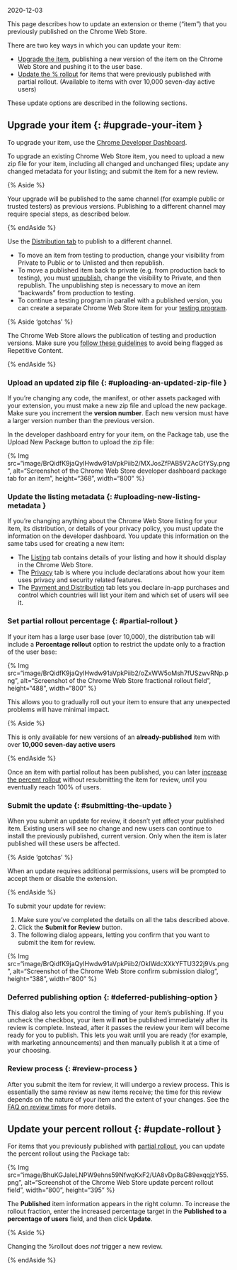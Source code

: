 2020-12-03

This page describes how to update an extension or theme (“item”) that you previously published on the Chrome Web Store.

There are two key ways in which you can update your item:

-   [Upgrade the item](#upgrade-your-item), publishing a new version of the item on the Chrome Web Store and pushing it to the user base.
-   [Update the % rollout](#update-rollout) for items that were previously published with partial rollout. (Available to items with over 10,000 seven-day active users)

These update options are described in the following sections.

Upgrade your item {: \#upgrade-your-item }
------------------------------------------

To upgrade your item, use the [Chrome Developer Dashboard](https://chrome.google.com/webstore/devconsole).

To upgrade an existing Chrome Web Store item, you need to upload a new zip file for your item, including all changed and unchanged files; update any changed metadata for your listing; and submit the item for a new review.

{% Aside %}

Your upgrade will be published to the same channel (for example public or trusted testers) as previous versions. Publishing to a different channel may require special steps, as described below.

{% endAside %}

Use the [Distribution tab](/docs/webstore/cws-dashboard-distribution#setting-the-visibility) to publish to a different channel.

-   To move an item from testing to production, change your visibility from Private to Public or to Unlisted and then republish.
-   To move a published item back to private (e.g. from production back to testing), you must [unpublish](/docs/webstore/faq/#faq-listing-03), change the visibility to Private, and then republish. The unpublishing step is necessary to move an item “backwards” from production to testing.
-   To continue a testing program in parallel with a published version, you can create a separate Chrome Web Store item for your [testing program](/docs/webstore/cws-dashboard-distribution/#private-visibility-trusted-testers).

{% Aside ‘gotchas’ %}

The Chrome Web Store allows the publication of testing and production versions. Make sure you [follow these guidelines](/docs/webstore/spam-faq/#test-version) to avoid being flagged as Repetitive Content.

{% endAside %}

### Upload an updated zip file {: \#uploading-an-updated-zip-file }

If you’re changing any code, the manifest, or other assets packaged with your extension, you must make a new zip file and upload the new package. Make sure you increment the **version number**. Each new version must have a larger version number than the previous version.

In the developer dashboard entry for your item, on the Package tab, use the Upload New Package button to upload the zip file:

{% Img src=“image/BrQidfK9jaQyIHwdw91aVpkPiib2/MXJosZfPAB5V2AcGfYSy.png”, alt=“Screenshot of the Chrome Web Store developer dashboard package tab for an item”, height=“368”, width=“800” %}

### Update the listing metadata {: \#uploading-new-listing-metadata }

If you’re changing anything about the Chrome Web Store listing for your item, its distribution, or details of your privacy policy, you must update the information on the developer dashboard. You update this information on the same tabs used for creating a new item:

-   The [Listing](/docs/webstore/cws-dashboard-listing) tab contains details of your listing and how it should display in the Chrome Web Store.
-   The [Privacy](/docs/webstore/cws-dashboard-privacy) tab is where you include declarations about how your item uses privacy and security related features.
-   The [Payment and Distribution](/docs/webstore/cws-dashboard-distribution) tab lets you declare in-app purchases and control which countries will list your item and which set of users will see it.

### Set partial rollout percentage {: \#partial-rollout }

If your item has a large user base (over 10,000), the distribution tab will include a **Percentage rollout** option to restrict the update only to a fraction of the user base:

{% Img src=“image/BrQidfK9jaQyIHwdw91aVpkPiib2/oZxWW5oMsh7fUSzwvRNp.png”, alt=“Screenshot of the Chrome Web Store fractional rollout field”, height=“488”, width=“800” %}

This allows you to gradually roll out your item to ensure that any unexpected problems will have minimal impact.

{% Aside %}

This is only available for new versions of an **already-published** item with over **10,000 seven-day active users**

{% endAside %}

Once an item with partial rollout has been published, you can later [increase the percent rollout](#update-rollout) without resubmitting the item for review, until you eventually reach 100% of users.

### Submit the update {: \#submitting-the-update }

When you submit an update for review, it doesn’t yet affect your published item. Existing users will see no change and new users can continue to install the previously published, current version. Only when the item is later published will these users be affected.

{% Aside ‘gotchas’ %}

When an update requires additional permissions, users will be prompted to accept them or disable the extension.

{% endAside %}

To submit your update for review:

1.  Make sure you’ve completed the details on all the tabs described above.
2.  Click the **Submit for Review** button.
3.  The following dialog appears, letting you confirm that you want to submit the item for review.

{% Img src=“image/BrQidfK9jaQyIHwdw91aVpkPiib2/OkIWdcXXkYFTU322j9Vs.png”, alt=“Screenshot of the Chrome Web Store confirm submission dialog”, height=“388”, width=“800” %}

### Deferred publishing option {: \#deferred-publishing-option }

This dialog also lets you control the timing of your item’s publishing. If you uncheck the checkbox, your item will **not** be published immediately after its review is complete. Instead, after it passes the review your item will become ready for you to publish. This lets you wait until you are ready (for example, with marketing announcements) and then manually publish it at a time of your choosing.

### Review process {: \#review-process }

After you submit the item for review, it will undergo a review process. This is essentially the same review as new items receive; the time for this review depends on the nature of your item and the extent of your changes. See the [FAQ on review times](/docs/webstore/faq#faq-listing-108) for more details.

Update your percent rollout {: \#update-rollout }
-------------------------------------------------

For items that you previously published with [partial rollout](#partial-rollout), you can update the percent rollout using the Package tab:

{% Img src=“image/BhuKGJaIeLNPW9ehns59NfwqKxF2/UA8vDp8aG89exqqjzY55.png”, alt=“Screenshot of the Chrome Web Store update percent rollout field”, width=“800”, height=“395” %}

The **Published** item information appears in the right column. To increase the rollout fraction, enter the increased percentage target in the **Published to a percentage of users** field, and then click **Update**.

{% Aside %}

Changing the %rollout does *not* trigger a new review.

{% endAside %}
